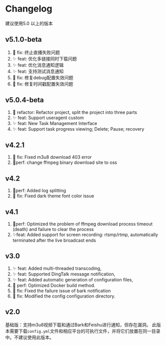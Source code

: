 # Changelog

建议使用5.0 以上的版本

## v5.1.0-beta
1. 🐞 fix: 终止直播失败问题
2. ✨ feat: 优化多链接同时下载问题
3. ✨ feat: 优化消息通知逻辑
4. ✨ feat: 支持测试消息通知
5. 🐞 fix: 修复debug配置失效问题
6. 🐞 fix: 修复时间戳配置失效问题

## v5.0.4-beta
1. 🦄 refactor: Refactor project, split the project into three parts
2. ✨ feat: Support useragent custom
3. ✨ feat: New Task Management Interface 
4. ✨ feat: Support task progress viewing; Delete; Pause; recovery

## v4.2.1
1. 🐞 fix: Fixed m3u8 download 403 error
2. 🎈perf: change ffmpeg binary download site to oss

## v4.2
1. 🎈perf: Added log splitting
2. 🐞 fix: Fixed dark theme font color issue

## v4.1

1. 🎈perf: Optimized the problem of ffmpeg download process timeout (death) and failure to clear the process
2. ✨feat: Added support for screen recording: rtsmp/rtmp, automatically terminated after the live broadcast ends

## v3.0

1. ✨ feat: Added multi-threaded transcoding,
2. ✨ feat: Supported DingTalk message notification,
3. ✨ feat: Added automatic generation of configuration files,
4. 🎈 perf: Optimized Docker build method.
5. 🐞 fix: Fixed the failure issue of bark notification
6. 🐞 fix: Modified the config configuration directory.


## v2.0

基础版：支持m3u8视频下载和通过Bark和Feishu进行通知，但存在漏洞。
此版本需要下载`config.yml`文件和相应平台的可执行文件，并将它们放置在同一目录中。不建议使用此版本。